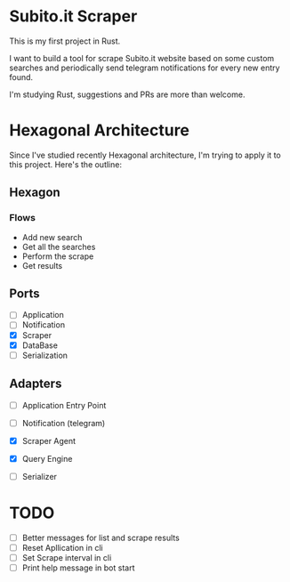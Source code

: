 # Subito.it Scraper

This is my first project in Rust.

I want to build a tool for scrape Subito.it website based on some custom searches and periodically send telegram notifications for every new entry found.

I'm studying Rust, suggestions and PRs are more than welcome.

# Hexagonal Architecture

Since I've studied recently Hexagonal architecture, I'm trying to apply it to this project. Here's the outline:

## Hexagon
### Flows
- Add new search
- Get all the searches
- Perform the scrape
- Get results
## Ports
- [ ] Application
- [ ] Notification
- [X] Scraper
- [X] DataBase
- [ ] Serialization
## Adapters
- [ ] Application Entry Point
- [ ] Notification (telegram)
- [X] Scraper Agent
- [X] Query Engine
- [ ] Serializer


# TODO

- [ ] Better messages for list and scrape results
- [ ] Reset Apllication in cli
- [ ] Set Scrape interval in cli
- [ ] Print help message in bot start